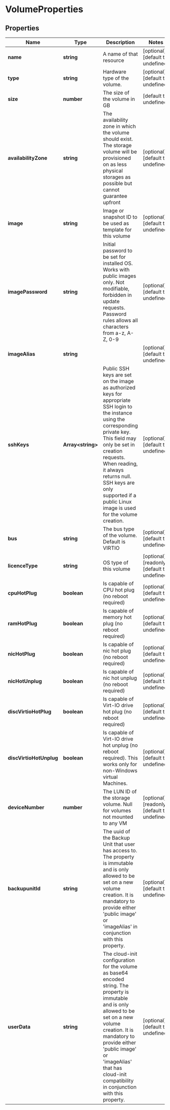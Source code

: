 # VolumeProperties

## Properties
| Name | Type | Description | Notes |
| ------------ | ------------- | ------------- | ------------- |
| **name** | **string** | A name of that resource | [optional] [default to undefined] |
| **type** | **string** | Hardware type of the volume. | [optional] [default to undefined] |
| **size** | **number** | The size of the volume in GB | [default to undefined] |
| **availabilityZone** | **string** | The availability zone in which the volume should exist. The storage volume will be provisioned on as less physical storages as possible but cannot guarantee upfront | [optional] [default to undefined] |
| **image** | **string** | Image or snapshot ID to be used as template for this volume | [optional] [default to undefined] |
| **imagePassword** | **string** | Initial password to be set for installed OS. Works with public images only. Not modifiable, forbidden in update requests. Password rules allows all characters from a-z, A-Z, 0-9 | [optional] [default to undefined] |
| **imageAlias** | **string** |  | [optional] [default to undefined] |
| **sshKeys** | **Array&lt;string&gt;** | Public SSH keys are set on the image as authorized keys for appropriate SSH login to the instance using the corresponding private key. This field may only be set in creation requests. When reading, it always returns null. SSH keys are only supported if a public Linux image is used for the volume creation. | [optional] [default to undefined] |
| **bus** | **string** | The bus type of the volume. Default is VIRTIO | [optional] [default to undefined] |
| **licenceType** | **string** | OS type of this volume | [optional] [readonly] [default to undefined] |
| **cpuHotPlug** | **boolean** | Is capable of CPU hot plug (no reboot required) | [optional] [default to undefined] |
| **ramHotPlug** | **boolean** | Is capable of memory hot plug (no reboot required) | [optional] [default to undefined] |
| **nicHotPlug** | **boolean** | Is capable of nic hot plug (no reboot required) | [optional] [default to undefined] |
| **nicHotUnplug** | **boolean** | Is capable of nic hot unplug (no reboot required) | [optional] [default to undefined] |
| **discVirtioHotPlug** | **boolean** | Is capable of Virt-IO drive hot plug (no reboot required) | [optional] [default to undefined] |
| **discVirtioHotUnplug** | **boolean** | Is capable of Virt-IO drive hot unplug (no reboot required). This works only for non-Windows virtual Machines. | [optional] [default to undefined] |
| **deviceNumber** | **number** | The LUN ID of the storage volume. Null for volumes not mounted to any VM | [optional] [readonly] [default to undefined] |
| **backupunitId** | **string** | The uuid of the Backup Unit that user has access to. The property is immutable and is only allowed to be set on a new volume creation. It is mandatory to provide either \'public image\' or \'imageAlias\' in conjunction with this property. | [optional] [default to undefined] |
| **userData** | **string** | The cloud-init configuration for the volume as base64 encoded string. The property is immutable and is only allowed to be set on a new volume creation. It is mandatory to provide either \'public image\' or \'imageAlias\' that has cloud-init compatibility in conjunction with this property. | [optional] [default to undefined] |


